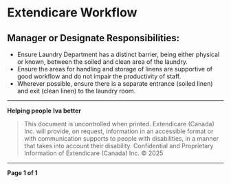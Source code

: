 # Extendicare Workflow

## Manager or Designate Responsibilities:
- Ensure Laundry Department has a distinct barrier, being either physical or known, between the soiled and clean area of the laundry.
- Ensure the areas for handling and storage of linens are supportive of good workflow and do not impair the productivity of staff.
- Wherever possible, ensure there is a separate entrance (soiled linen) and exit (clean linen) to the laundry room.

----

**Helping people**
**Iva better**

> This document is uncontrolled when printed.
> Extendicare (Canada) Inc. will provide, on request, information in an accessible format or with communication supports to people with disabilities, in a manner that takes into account their disability. Confidential and Proprietary Information of Extendicare (Canada) Inc. © 2025

----

**Page 1 of 1**